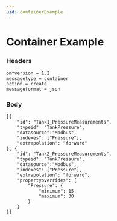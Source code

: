 ```yaml
---
uid: containerExample
---
```


# Container Example

### Headers

    omfversion = 1.2
	messagetype = container
	action = create
	messageformat = json

### Body

    [{
		"id": "Tank1_PressureMeasurements",
		"typeid": "TankPressure",
		"datasource":"Modbus",
		"indexes": ["Pressure"],
		"extrapolation": "forward"
	}, {
		"id": "Tank2_PressureMeasurements",
		"typeid": "TankPressure",
		"datasource":"Modbus",
		"indexes": ["Pressure"],
		"extrapolation": "forward",
		"propertyoverrides": {
			"Pressure": {
				"minimum": 15,
				"maximum": 30
			}
		}
	}]
